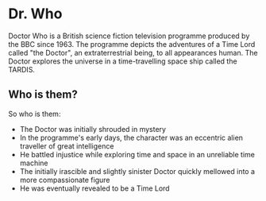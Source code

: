 # Dr. Who
Doctor Who is a British science fiction television programme produced by the BBC since 1963. The programme depicts the adventures of a Time Lord called "the Doctor", an extraterrestrial being, to all appearances human. The Doctor explores the universe in a time-travelling space ship called the TARDIS.
## Who is them?
So who is them: 
* The Doctor was initially shrouded in mystery
* In the programme's early days, the character was an eccentric alien traveller of great intelligence
* He battled injustice while exploring time and space in an unreliable time machine
* The initially irascible and slightly sinister Doctor quickly mellowed into a more compassionate figure
* He was eventually revealed to be a Time Lord

